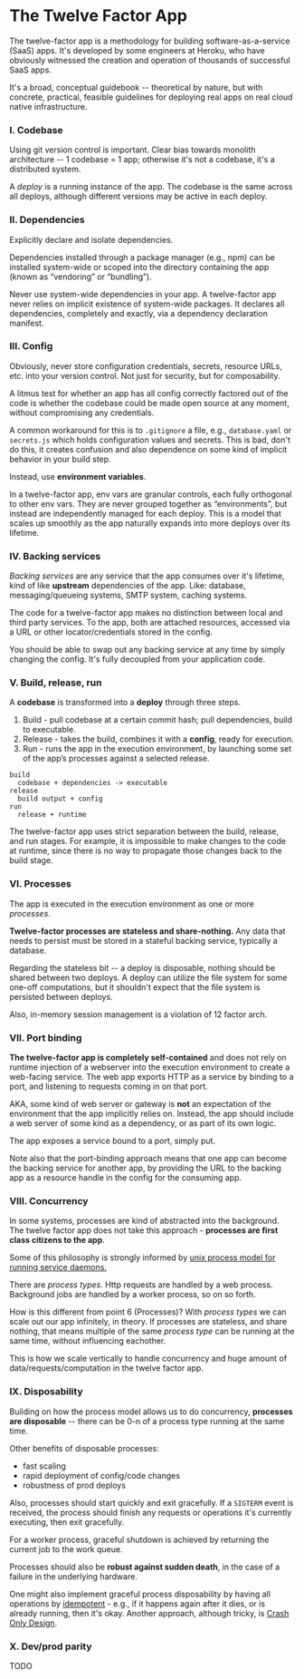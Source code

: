 # The Twelve Factor App

The twelve-factor app is a methodology for building software-as-a-service (SaaS) apps. It's developed by some engineers at Heroku, who have obviously witnessed the creation and operation of thousands of successful SaaS apps.

It's a broad, conceptual guidebook -- theoretical by nature, but with concrete, practical, feasible guidelines for deploying real apps on real cloud native infrastructure.


### I. Codebase

Using git version control is important. Clear bias towards monolith architecture -- 1 codebase = 1 app; otherwise it's not a codebase, it's a distributed system.

A *deploy* is a running instance of the app. The codebase is the same across all deploys, although different versions may be active in each deploy. 

### II. Dependencies

Explicitly declare and isolate dependencies.

Dependencies installed through a package manager (e.g., npm) can be installed system-wide or scoped into the directory containing the app (known as “vendoring” or “bundling”).

Never use system-wide dependencies in your app. A twelve-factor app never relies on implicit existence of system-wide packages. It declares all dependencies, completely and exactly, via a dependency declaration manifest.

### III. Config

Obviously, never store configuration credentials, secrets, resource URLs, etc. into your version control. Not just for security, but for composability.

A litmus test for whether an app has all config correctly factored out of the code is whether the codebase could be made open source at any moment, without compromising any credentials.

A common workaround for this is to `.gitignore` a file, e.g., `database.yaml` or `secrets.js` which holds configuration values and secrets. This is bad, don't do this, it creates confusion and also dependence on some kind of implicit behavior in your build step.

Instead, use **environment variables**.

In a twelve-factor app, env vars are granular controls, each fully orthogonal to other env vars. They are never grouped together as “environments”, but instead are independently managed for each deploy. This is a model that scales up smoothly as the app naturally expands into more deploys over its lifetime.

### IV. Backing services

*Backing services* are any service that the app consumes over it's lifetime, kind of like **upstream** dependencies of the app. Like: database, messaging/queueing systems, SMTP system, caching systems.

The code for a twelve-factor app makes no distinction between local and third party services. To the app, both are attached resources, accessed via a URL or other locator/credentials stored in the config. 

You should be able to swap out any backing service at any time by simply changing the config. It's fully decoupled from your application code.

### V. Build, release, run

A **codebase** is transformed into a **deploy** through three steps. 

1. Build - pull codebase at a certain commit hash; pull dependencies, build to executable.
2. Release - takes the build, combines it with a **config**, ready for execution.
3. Run - runs the app in the execution environment, by launching some set of the app’s processes against a selected release.

```
build
  codebase + dependencies -> executable
release
  build output + config
run
  release + runtime
```

The twelve-factor app uses strict separation between the build, release, and run stages. For example, it is impossible to make changes to the code at runtime, since there is no way to propagate those changes back to the build stage.


### VI. Processes

The app is executed in the execution environment as one or more *processes*.

**Twelve-factor processes are stateless and share-nothing.** Any data that needs to persist must be stored in a stateful backing service, typically a database.

Regarding the stateless bit -- a deploy is disposable, nothing should be shared between two deploys. A deploy can utilize the file system for some one-off computations, but it shouldn't expect that the file system is persisted between deploys.

Also, in-memory session management is a violation of 12 factor arch.

### VII. Port binding

**The twelve-factor app is completely self-contained** and does not rely on runtime injection of a webserver into the execution environment to create a web-facing service. The web app exports HTTP as a service by binding to a port, and listening to requests coming in on that port.

AKA, some kind of web server or gateway is **not** an expectation of the environment that the app implicitly relies on. Instead, the app should include a web server of some kind as a dependency, or as part of its own logic. 

The app exposes a service bound to a port, simply put.

Note also that the port-binding approach means that one app can become the backing service for another app, by providing the URL to the backing app as a resource handle in the config for the consuming app.

### VIII. Concurrency

In some systems, processes are kind of abstracted into the background. The twelve factor app does not take this approach - **processes are first class citizens to the app**.

Some of this philosophy is strongly informed by [unix process model for running service daemons.](https://adam.herokuapp.com/past/2011/5/9/applying_the_unix_process_model_to_web_apps/)

There are *process types*. Http requests are handled by a web process. Background jobs are handled by a worker process, so on so forth.

How is this different from point 6 (Processes)? With *process types* we can scale out our app infinitely, in theory. If processes are stateless, and share nothing, that means multiple of the same *process type* can be running at the same time, without influencing eachother.

This is how we scale vertically to handle concurrency and huge amount of data/requests/computation in the twelve factor app.

### IX. Disposability

Building on how the process model allows us to do concurrency, **processes are disposable** -- there can be 0-n of a process type running at the same time. 

Other benefits of disposable processes:
* fast scaling
* rapid deployment of config/code changes
* robustness of prod deploys

Also, processes should start quickly and exit gracefully. If a `SIGTERM` event is received, the process should finish any requests or operations it's currently executing, then exit gracefully.

For a worker process, graceful shutdown is achieved by returning the current job to the work queue. 

Processes should also be **robust against sudden death**, in the case of a failure in the underlying hardware.

One might also implement graceful process disposability by having all operations by [idempotent](https://en.wikipedia.org/wiki/Idempotence) - e.g., if it happens again after it dies, or is already running, then it's okay. Another approach, although tricky, is [Crash Only Design](https://lwn.net/Articles/191059/).

### X. Dev/prod parity

TODO

